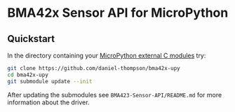 # BMA42x Sensor API for MicroPython

## Quickstart

In the directory containing your [MicroPython external C
modules](https://docs.micropython.org/en/latest/develop/cmodules.html) try:

~~~ sh
git clone https://github.com/daniel-thompson/bma42x-upy
cd bma42x-upy
git submodule update --init
~~~

After updating the submodules see `BMA423-Sensor-API/README.md` for more
information about the driver.
